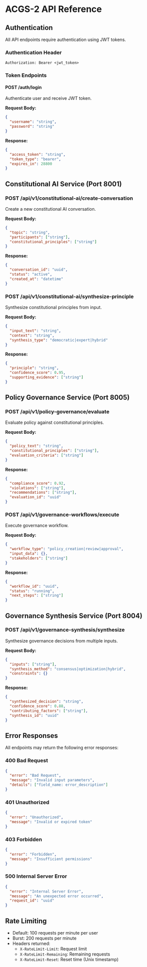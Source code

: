 # ACGS-2 API Reference

## Authentication

All API endpoints require authentication using JWT tokens.

### Authentication Header
```
Authorization: Bearer <jwt_token>
```

### Token Endpoints

#### POST /auth/login
Authenticate user and receive JWT token.

**Request Body:**
```json
{
  "username": "string",
  "password": "string"
}
```

**Response:**
```json
{
  "access_token": "string",
  "token_type": "bearer",
  "expires_in": 28800
}
```

## Constitutional AI Service (Port 8001)

### POST /api/v1/constitutional-ai/create-conversation
Create a new constitutional AI conversation.

**Request Body:**
```json
{
  "topic": "string",
  "participants": ["string"],
  "constitutional_principles": ["string"]
}
```

**Response:**
```json
{
  "conversation_id": "uuid",
  "status": "active",
  "created_at": "datetime"
}
```

### POST /api/v1/constitutional-ai/synthesize-principle
Synthesize constitutional principles from input.

**Request Body:**
```json
{
  "input_text": "string",
  "context": "string",
  "synthesis_type": "democratic|expert|hybrid"
}
```

**Response:**
```json
{
  "principle": "string",
  "confidence_score": 0.95,
  "supporting_evidence": ["string"]
}
```

## Policy Governance Service (Port 8005)

### POST /api/v1/policy-governance/evaluate
Evaluate policy against constitutional principles.

**Request Body:**
```json
{
  "policy_text": "string",
  "constitutional_principles": ["string"],
  "evaluation_criteria": ["string"]
}
```

**Response:**
```json
{
  "compliance_score": 0.92,
  "violations": ["string"],
  "recommendations": ["string"],
  "evaluation_id": "uuid"
}
```

### POST /api/v1/governance-workflows/execute
Execute governance workflow.

**Request Body:**
```json
{
  "workflow_type": "policy_creation|review|approval",
  "input_data": {},
  "stakeholders": ["string"]
}
```

**Response:**
```json
{
  "workflow_id": "uuid",
  "status": "running",
  "next_steps": ["string"]
}
```

## Governance Synthesis Service (Port 8004)

### POST /api/v1/governance-synthesis/synthesize
Synthesize governance decisions from multiple inputs.

**Request Body:**
```json
{
  "inputs": ["string"],
  "synthesis_method": "consensus|optimization|hybrid",
  "constraints": {}
}
```

**Response:**
```json
{
  "synthesized_decision": "string",
  "confidence_score": 0.88,
  "contributing_factors": ["string"],
  "synthesis_id": "uuid"
}
```

## Error Responses

All endpoints may return the following error responses:

### 400 Bad Request
```json
{
  "error": "Bad Request",
  "message": "Invalid input parameters",
  "details": ["field_name: error_description"]
}
```

### 401 Unauthorized
```json
{
  "error": "Unauthorized",
  "message": "Invalid or expired token"
}
```

### 403 Forbidden
```json
{
  "error": "Forbidden",
  "message": "Insufficient permissions"
}
```

### 500 Internal Server Error
```json
{
  "error": "Internal Server Error",
  "message": "An unexpected error occurred",
  "request_id": "uuid"
}
```

## Rate Limiting

- Default: 100 requests per minute per user
- Burst: 200 requests per minute
- Headers returned:
  - `X-RateLimit-Limit`: Request limit
  - `X-RateLimit-Remaining`: Remaining requests
  - `X-RateLimit-Reset`: Reset time (Unix timestamp)
